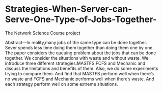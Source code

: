 # Strategies-When-Server-can-Serve-One-Type-of-Jobs-Together-
The Network Science Course project

Abstract—In reality,many jobs of the same type can be done together. Sever spends less time doing them together than doing them one by one. The paper considers the queuing problem about the jobs that can be done together. We consider the situations with waste and without waste. We introduce three different strategies:MASTFS,FCFS and Mechanic and discuss the limitations and benefits of them. Also, we do some experiments trying to compare them. And find that MASTFS perform well when there’s no waste and FCFS and Mechanic performs well when there’s waste. And each strategy perform well on some extreme situations.
